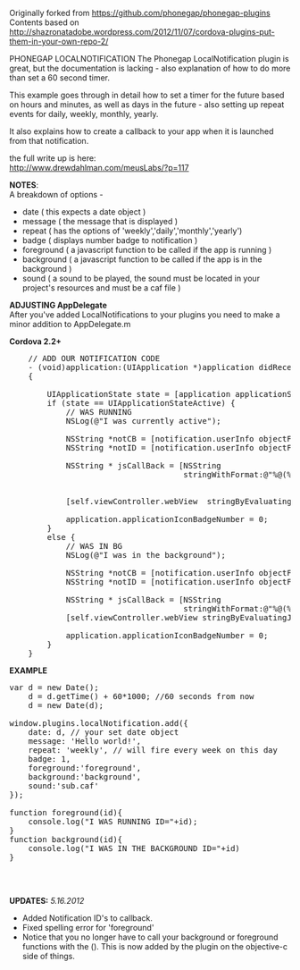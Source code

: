 Originally forked from https://github.com/phonegap/phonegap-plugins
Contents based on http://shazronatadobe.wordpress.com/2012/11/07/cordova-plugins-put-them-in-your-own-repo-2/

PHONEGAP LOCALNOTIFICATION 
The Phonegap LocalNotification plugin is great, but the documentation is lacking - also explanation of how to do more than set a 60 second timer.

This example goes through in detail how to set a timer for the future based on hours and minutes, as well as days in the future - also setting up repeat events for daily, weekly, monthly, yearly.

It also explains how to create a callback to your app when it is launched from that notification.

the full write up is here:<br>
http://www.drewdahlman.com/meusLabs/?p=117


<b>NOTES</b>:<br>
A breakdown of options - <br>
- date ( this expects a date object )<br>
- message ( the message that is displayed )<br>
- repeat ( has the options of 'weekly','daily','monthly','yearly')<br>
- badge ( displays number badge to notification )<br>
- foreground ( a javascript function to be called if the app is running )<br>
- background ( a javascript function to be called if the app is in the background )<br>
- sound ( a sound to be played, the sound must be located in your project's resources and must be a caf file )<br>

<b>ADJUSTING AppDelegate</b><br>
After you've added LocalNotifications to your plugins you need to make a minor addition to AppDelegate.m

<b>Cordova 2.2+</b>
<pre>
	// ADD OUR NOTIFICATION CODE
	- (void)application:(UIApplication *)application didReceiveLocalNotification:(UILocalNotification *)notification 
	{

	    UIApplicationState state = [application applicationState];
	    if (state == UIApplicationStateActive) {
			// WAS RUNNING
		    NSLog(@"I was currently active");

		    NSString *notCB = [notification.userInfo objectForKey:@"foreground"];
		    NSString *notID = [notification.userInfo objectForKey:@"notificationId"];

		    NSString * jsCallBack = [NSString 
		                             stringWithFormat:@"%@(%@)", notCB,notID];  


		    [self.viewController.webView  stringByEvaluatingJavaScriptFromString:jsCallBack];

		    application.applicationIconBadgeNumber = 0;
	    }
	    else {
	        // WAS IN BG
	        NSLog(@"I was in the background");

	        NSString *notCB = [notification.userInfo objectForKey:@"background"];
	        NSString *notID = [notification.userInfo objectForKey:@"notificationId"];

		    NSString * jsCallBack = [NSString 
		                             stringWithFormat:@"%@(%@)", notCB,notID]; 
	        [self.viewController.webView stringByEvaluatingJavaScriptFromString:jsCallBack];         

	        application.applicationIconBadgeNumber = 0;
	    }                 
	}
</pre>

<b>EXAMPLE</b><br>
<pre>
var d = new Date();
	d = d.getTime() + 60*1000; //60 seconds from now
	d = new Date(d);

window.plugins.localNotification.add({
	date: d, // your set date object
	message: 'Hello world!',
	repeat: 'weekly', // will fire every week on this day
	badge: 1,
	foreground:'foreground',
	background:'background',
	sound:'sub.caf'
});

function foreground(id){
	console.log("I WAS RUNNING ID="+id);
}
function background(id){
	console.log("I WAS IN THE BACKGROUND ID="+id)
}

</pre>
<br>

<b>UPDATES:</b>
<i>5.16.2012</i>
- Added Notification ID's to callback.
- Fixed spelling error for 'foreground'
- Notice that you no longer have to call your background or foreground functions with the (). This is now added by the plugin on the objective-c side of things.
